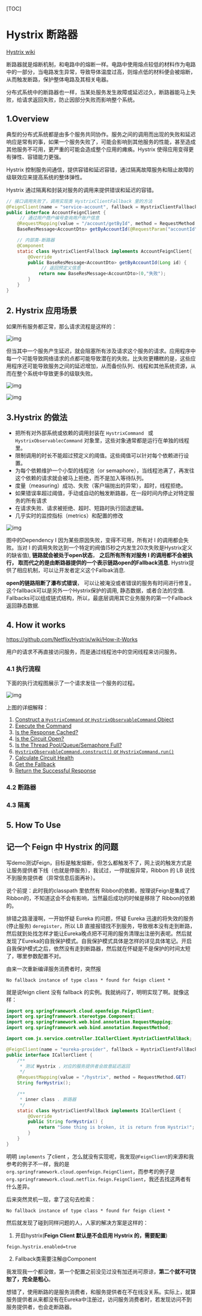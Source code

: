 [TOC]

# Hystrix 断路器

[Hystrix wiki](https://github.com/Netflix/Hystrix/wiki)

断路器就是熔断机制，和电路中的熔断一样。电路中使用熔点较低的材料作为电路中的一部分，当电路发生异常，导致导体温度过高，则熔点低的材料便会被熔断，从而触发断路，保护整体电路及其相关电器。

分布式系统中的断路器也一样，当某处服务发生故障或延迟过久，断路器能马上失败，给请求返回失败，防止因部分失败而影响整个系统。

## 1.Overview

典型的分布式系统都是由多个服务共同协作。服务之间的调用而出现的失败和延迟响应是常有的事，如果一个服务失败了，可能会影响到其他服务的性能，甚至造成其他服务不可用，更严重的可能会造成整个应用的瘫痪。Hystrix 使得应用变得更有弹性、容错能力更强。

Hystrix 控制服务间通信，提供容错和延迟容错，通过隔离故障服务和阻止故障的级联效应来提高系统的整体弹性。

Hystrix 通过隔离和封装对服务的调用来提供错误和延迟的容错。

```java
// 接口调用失败了，调用实现类 HystrixClientFallback 里的方法
@FeignClient(name = "service-account", fallback = HystrixClientFallback.class )
public interface AccountFeignClient {
     // 通过用户商户编号查询用户账户信息
	@RequestMapping(value = "/account/getById", method = RequestMethod.POST)
	BaseResMessage<AccountDto> getByAccountId(@RequestParam("accountId") Long id);

	// 内部类-断路器
	@Component
	static class HystrixClientFallback implements AccountFeignClient{
		@Override
		public BaseResMessage<AccountDto> getByAccountId(Long id) {
             // 返回预定义信息
			return new BaseResMessage<AccountDto>(0,"失败");
		}
	}
}
```

## 2. Hystrix 应用场景

如果所有服务都正常，那么请求流程是这样的：

![img](https://github.com/Netflix/Hystrix/wiki/images/soa-1-640.png) 

但当其中一个服务产生延迟，就会阻塞所有涉及请求这个服务的请求。应用程序中每一个可能导致网络请求的点都可能导致潜在的失败。比失败更糟糕的是，这些应用程序还可能导致服务之间的延迟增加，从而备份队列、线程和其他系统资源，从而在整个系统中导致更多的级联失败。 

![img](https://github.com/Netflix/Hystrix/wiki/images/soa-2-640.png) 

![img](https://github.com/Netflix/Hystrix/wiki/images/soa-3-640.png) 

## 3.Hystrix 的做法

- 把所有对外部系统或依赖的调用封装在 `HystrixCommand ` 或 `HystrixObservablecCommand` 对象里，这些对象通常都是运行在单独的线程里。
- 限制调用的时长不能超过预定义的阈值。这些阈值可以针对每个依赖进行设置。
- 为每个依赖维护一个小型的线程池（or semaphore），当线程池满了，再发往这个依赖的请求就会被马上拒绝，而不是加入等待队列。
- 度量（measuring）成功、失败（客户端抛出的异常），超时，线程拒绝。
- 如果错误率超过阈值，手动或自动的触发断路器，在一段时间内停止对特定服务的所有请求
- 在请求失败、请求被拒绝、超时、短路时执行回退逻辑。
- 几乎实时的监控指标（metrics）和配置的修改

![img](https://github.com/Netflix/Hystrix/wiki/images/soa-4-isolation-640.png) 

图中的Dependency I 因为某些原因失败，变得不可用，所有对 I 的调用都会失败。当对 I 的调用失败达到一个特定的阀值(5秒之内发生20次失败是Hystrix定义的缺省值), **链路就会被处于open状态**， **之后所有所有对服务 I 的调用都不会被执行， 取而代之的是由断路器提供的一个表示链路open的Fallback消息**. Hystrix提供了相应机制，可以让开发者定义这个Fallbak消息.

**open的链路阻断了瀑布式错误**， 可以让被淹没或者错误的服务有时间进行修复。这个fallback可以是另外一个Hystrix保护的调用, 静态数据，或者合法的空值. Fallbacks可以组成链式结构，所以，最底层调用其它业务服务的第一个Fallback返回静态数据.

## 4. How it works

https://github.com/Netflix/Hystrix/wiki/How-it-Works

用户的请求不再直接访问服务，而是通过线程池中的空闲线程来访问服务。

### 4.1 执行流程

下面的执行流程图展示了一个请求发往一个服务的过程。

![img](https://github.com/Netflix/Hystrix/wiki/images/hystrix-command-flow-chart-640.png) 

上图的详细解释：

1. [Construct a `HystrixCommand` or `HystrixObservableCommand` Object](https://github.com/Netflix/Hystrix/wiki/How-it-Works#flow1)
2. [Execute the Command](https://github.com/Netflix/Hystrix/wiki/How-it-Works#flow2)
3. [Is the Response Cached?](https://github.com/Netflix/Hystrix/wiki/How-it-Works#flow3)
4. [Is the Circuit Open?](https://github.com/Netflix/Hystrix/wiki/How-it-Works#flow4)
5. [Is the Thread Pool/Queue/Semaphore Full?](https://github.com/Netflix/Hystrix/wiki/How-it-Works#flow5)
6. [`HystrixObservableCommand.construct()` or `HystrixCommand.run()`](https://github.com/Netflix/Hystrix/wiki/How-it-Works#flow6)
7. [Calculate Circuit Health](https://github.com/Netflix/Hystrix/wiki/How-it-Works#flow7)
8. [Get the Fallback](https://github.com/Netflix/Hystrix/wiki/How-it-Works#flow8)
9. [Return the Successful Response](https://github.com/Netflix/Hystrix/wiki/How-it-Works#flow9)

### 4.2 断路器



### 4.3 隔离





## 5. How To Use





## 记一个 Feign 中 Hystrix 的问题

写demo测试Feign，目标是触发熔断，但怎么都触发不了，网上说的触发方式是让服务提供者下线（也就是停服务），我试过，一停就报异常，Ribbon 的 LB 说找不到服务提供者（异常信息后面再补）。



说个前提：此时我的classpath 里依然有 Ribbon的依赖，按理说Feign是集成了Ribbon的，不知道这会不会有影响，当然最后成功的时候是移除了 Ribbon的依赖的。

排错之路漫漫啊，一开始怀疑 Eureka 的问题，怀疑 Eureka 迅速的将失效的服务(停止服务) `deregister`，所以 LB 直接报错找不到服务，导致根本没有走到断路，然后就到处找怎样才能让Eureka晚点把不可用的服务清理出注册列表呢。然后就发现了Eureka的自我保护模式。自我保护模式具体是怎样的详见具体笔记。开启自我保护模式之后，依然没有走到断路器，然后就在怀疑是不是保护的时间太短了，哪里参数配置不对。

由来一次重新编译服务消费者时，突然报

```
No fallback instance of type class * found for feign client *
```

就是说feign client 没有 fallback 的实例。我就纳闷了，明明实现了啊。就像这样：

```java
import org.springframework.cloud.openfeign.FeignClient;
import org.springframework.stereotype.Component;
import org.springframework.web.bind.annotation.RequestMapping;
import org.springframework.web.bind.annotation.RequestMethod;

import com.jx.service.controller.ICallerClient.HystrixClientFallBack;

@FeignClient(name = "eureka-provider", fallback = HystrixClientFallBack.class)
public interface ICallerClient {
	/**
	 * 测试 Hystrix ，对应的服务提供者会故意延迟返回
	 */
	@RequestMapping(value = "/hystrix", method = RequestMethod.GET)
	String forHystrix();

	/**
	 * inner class . 断路器
	 */
	static class HystrixClientFallBack implements ICallerClient {
		@Override
		public String forHystrix() {
			return "Some thing is broken, it is return from Hystrix!";
		}
	}
}
```

明明 `implements` 了client ，怎么就没有实现呢，我发现`@FeignClient`的来源和我参考的例子不一样，我的是`org.springframework.cloud.openfeign.FeignClient`，而参考的例子是 `org.springframework.cloud.netflix.feign.FeignClient`，我还去找这两者有什么差异。

后来突然灵机一现，拿了这句去检索：

```
No fallback instance of type class * found for feign client *
```

然后就发现了碰到同样问题的人，人家的解决方案是这样的：

1. 开启hystrix(**Feign Client 默认是不会启用 Hystrix 的，需要配置**)

```
feign.hystrix.enabled=true
```

2. Fallback类需要注解@Component

我发现我一个都没做，第一个配置之前没见过没有加还尚可原谅，**第二个就不可饶恕了，完全是粗心**。



想错了，使用断路的是服务消费者，和服务提供者在不在线没关系。实际上，就算服务提供者从来都没有在Eureka中注册过，访问服务消费者时，若发现访问不到服务提供者，也会走断路器。

